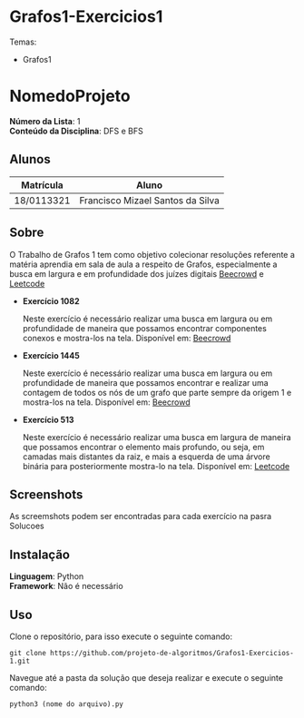 # Grafos1-Exercicios1

Temas:
 - Grafos1

# NomedoProjeto

**Número da Lista**: 1<br>
**Conteúdo da Disciplina**: DFS e BFS<br>

## Alunos
|Matrícula | Aluno |
| -- | -- |
| 18/0113321  | Francisco Mizael Santos da Silva |

## Sobre 
<div>
    <p>O Trabalho de Grafos 1 tem como objetivo colecionar resoluções referente a matéria aprendia em sala de aula a respeito de Grafos, especialmente a busca em largura e em profundidade dos juízes digitais <a href="https://www.beecrowd.com.br">Beecrowd</a> e <a href="https://leetcode.com">Leetcode</a> </p>
    <ul>
        <li><strong>Exercício 1082</strong><p>Neste exercício é necessário realizar uma busca em largura ou em profundidade de maneira que possamos encontrar componentes conexos e mostra-los na tela. Disponível em: <a href="https://www.beecrowd.com.br/judge/pt/problems/view/1082">Beecrowd</a></p>
        <li><strong>Exercício 1445</strong><p>Neste exercício é necessário realizar uma busca em largura ou em profundidade de maneira que possamos encontrar e realizar uma contagem de todos os nós de um grafo que parte sempre da origem 1 e mostra-los na tela. Disponível em: <a href="https://www.beecrowd.com.br/judge/pt/problems/view/1445">Beecrowd</a></p>
        <li><strong>Exercício 513</strong><p>Neste exercício é necessário realizar uma busca em largura de maneira que possamos encontrar o elemento mais profundo, ou seja, em camadas mais distantes da raiz, e mais a esquerda de uma árvore binária para posteriormente mostra-lo na tela. Disponível em: <a href="https://leetcode.com/problems/find-bottom-left-tree-value/">Leetcode</a></p>
    </ul>
</div>

## Screenshots

<div>
    <p>As screemshots podem ser encontradas para cada exercício na pasra Solucoes</p>
</div>

## Instalação 
**Linguagem**: Python<br>
**Framework**: Não é necessário<br>

## Uso 
<div>
    <p>Clone o repositório, para isso execute o seguinte comando:</p>
</div>


```
git clone https://github.com/projeto-de-algoritmos/Grafos1-Exercicios-1.git
```

<div>
    <p>Navegue até a pasta da solução que deseja realizar e execute o seguinte comando:</p>
</div>


```
python3 (nome do arquivo).py
```
